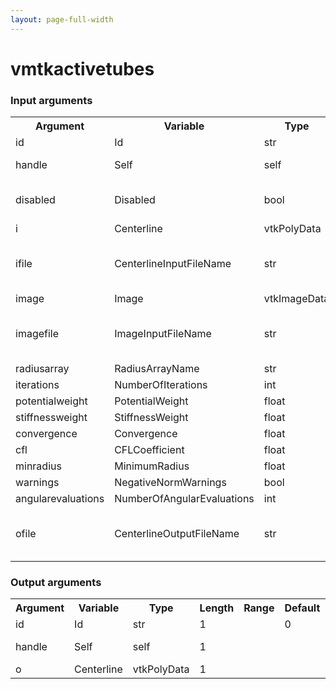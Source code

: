 ```yaml
---
layout: page-full-width
---
```

<h1>vmtkactivetubes</h1>
<h3>Input arguments</h3>
<table class="vmtkscripts">
<tr>
<th>Argument</th><th>Variable</th><th>Type</th><th>Length</th><th>Range</th><th>Default</th><th>Description</th>
</tr>
<tr><td>id</td><td>Id</td><td>str</td><td>1</td><td></td><td>0</td><td>script id</td>
</tr>
<tr><td>handle</td><td>Self</td><td>self</td><td>1</td><td></td><td></td><td>handle to self</td>
</tr>
<tr><td>disabled</td><td>Disabled</td><td>bool</td><td>1</td><td></td><td>0</td><td>disable execution and piping</td>
</tr>
<tr><td>i</td><td>Centerline</td><td>vtkPolyData</td><td>1</td><td></td><td></td><td></td>
</tr>
<tr><td>ifile</td><td>CenterlineInputFileName</td><td>str</td><td>1</td><td></td><td></td><td>filename for the default Centerline reader</td>
</tr>
<tr><td>image</td><td>Image</td><td>vtkImageData</td><td>1</td><td></td><td></td><td></td>
</tr>
<tr><td>imagefile</td><td>ImageInputFileName</td><td>str</td><td>1</td><td></td><td></td><td>filename for the default Image reader</td>
</tr>
<tr><td>radiusarray</td><td>RadiusArrayName</td><td>str</td><td>1</td><td></td><td></td><td></td>
</tr>
<tr><td>iterations</td><td>NumberOfIterations</td><td>int</td><td>1</td><td>(0,)</td><td>100</td><td></td>
</tr>
<tr><td>potentialweight</td><td>PotentialWeight</td><td>float</td><td>1</td><td>(0.0,)</td><td>1.0</td><td></td>
</tr>
<tr><td>stiffnessweight</td><td>StiffnessWeight</td><td>float</td><td>1</td><td>(0.0,)</td><td>1.0</td><td></td>
</tr>
<tr><td>convergence</td><td>Convergence</td><td>float</td><td>1</td><td>(0.0,)</td><td>1e-05</td><td></td>
</tr>
<tr><td>cfl</td><td>CFLCoefficient</td><td>float</td><td>1</td><td>(0.0,)</td><td>0.1</td><td></td>
</tr>
<tr><td>minradius</td><td>MinimumRadius</td><td>float</td><td>1</td><td>(0.0,)</td><td>0.0</td><td></td>
</tr>
<tr><td>warnings</td><td>NegativeNormWarnings</td><td>bool</td><td>1</td><td></td><td>False</td><td></td>
</tr>
<tr><td>angularevaluations</td><td>NumberOfAngularEvaluations</td><td>int</td><td>1</td><td>(0,)</td><td>16</td><td></td>
</tr>
<tr><td>ofile</td><td>CenterlineOutputFileName</td><td>str</td><td>1</td><td></td><td></td><td>filename for the default Centerline writer</td>
</tr>
</table>
<h3>Output arguments</h3>
<table class="vmtkscripts">
<tr>
<th>Argument</th><th>Variable</th><th>Type</th><th>Length</th><th>Range</th><th>Default</th><th>Description</th>
</tr>
<tr><td>id</td><td>Id</td><td>str</td><td>1</td><td></td><td>0</td><td>script id</td>
</tr>
<tr><td>handle</td><td>Self</td><td>self</td><td>1</td><td></td><td></td><td>handle to self</td>
</tr>
<tr><td>o</td><td>Centerline</td><td>vtkPolyData</td><td>1</td><td></td><td></td><td></td>
</tr>
</table>

